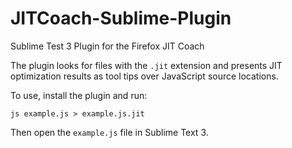 # JITCoach-Sublime-Plugin

Sublime Test 3 Plugin for the Firefox JIT Coach

The plugin looks for files with the `.jit` extension and presents JIT optimization results as tool tips over JavaScript source locations.

To use, install the plugin and run:

```
js example.js > example.js.jit
```

Then open the `example.js` file in Sublime Text 3.
